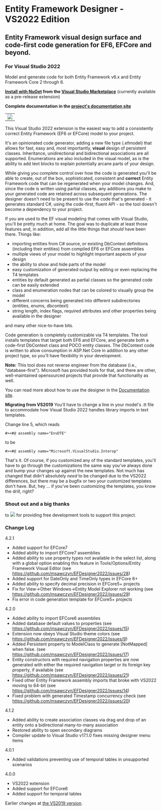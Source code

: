 # Entity Framework Designer - VS2022 Edition

## Entity Framework visual design surface and code-first code generation for EF6, EFCore and beyond.

### For Visual Studio 2022

Model and generate code for both Entity Framework v6.x and Entity Framework Core 2 through 6.

**[Install with NuGet](https://docs.microsoft.com/en-us/visualstudio/ide/finding-and-using-visual-studio-extensions) from the [Visual Studio Marketplace](https://marketplace.visualstudio.com/items?itemName=michaelsawczyn.EFDesigner2022)** (currently available as a pre-release extension)

**Complete documentation in the [project's documentation site](https://msawczyn.github.io/EFDesigner/)**

<table><tbody><tr><td>
<img src="https://msawczyn.github.io/EFDesigner/images/Designer.jpg">
</td></tr></tbody></table>

This Visual Studio 2022 extension is the easiest way to add a consistently correct Entity Framework (EF6 or EFCore) model to your project. 

It's an opinionated code generator, adding a new file type (.efmodel) that allows for fast, easy and, most importantly, **visual** design 
of persistent classes. Inheritance, unidirectional and bidirectional associations are all supported. Enumerations are also included in 
the visual model, as is the ability to add text blocks to explain potentially arcane parts of your design.

While giving you complete control over how the code is generated you'll be able to create, out of the box, sophisticated, 
consistent and **correct** Entity Framework code that can be regenerated when your model changes. And, since the code is written using 
partial classes, any additions you make to your generated code are retained across subsequent generations.
The designer doesn't need to be present to use the code that's generated - it generates standard C#, using the code-first, fluent API - so the tool doesn't
become a dependency to your project.

If you are used to the EF visual modeling that comes with Visual Studio, you'll be pretty much at home.
The goal was to duplicate at least those features and, in addition, 
add all the little things that *should* have been there. Things like: 
*   importing entities from C# source, or existing DbContext definitions (including their entities) from compiled EF6 or EFCore assemblies
*   multiple views of your model to highlight important aspects of your design
*   the ability to show and hide parts of the model
*   easy customization of generated output by editing or even replacing the T4 templates
*   entities by default generated as partial classes so the generated code can be easily extended
*   class and enumeration nodes that can be colored to visually group the model
*   different concerns being generated into different subdirectories (entities, enums, dbcontext)
*   string length, index flags, required attributes and other properties being available in the designer

and many other nice-to-have bits.

Code generation is completely customizable via T4 templates. The tool installs templates that 
target both EF6 and EFCore, and generate both a code-first DbContext class and 
POCO entity classes. The DbContext code is written to allow consumption in 
ASP.Net Core in addition to any other project type, so you'll have flexibility in your development.

**Note:** This tool does not reverse engineer from the database (i.e., "database-first"). Microsoft has provided
tools for that, and there are other, well-maintained opensourced projects that provide that functionality as
well. 

You can read more about how to use the designer in the [Documentation site](https://msawczyn.github.io/EFDesigner/).

**Migrating from VS2019**
You'll have to change a line in your model's <modelname>.tt file to accommodate how Visual Studio 2022 handles library imports in text templates.

Change line 5, which reads
```
#><#@ assembly name="EnvDTE"
```
to be
```
#><#@ assembly name="Microsoft.VisualStudio.Interop"

```
That's it. Of course, if you customized any of the standard templates, you'll have to go through the customizations the same way you've always done and 
bump your changes up against the new templates. Not much has changed that didn't absolutely _need_ to be changed due to the VS2022 differences, but there
may be a bugfix or two your customized templates don't have. But, hey ... if you've been customizing the templates, you know the drill, right?

### Shout out and a big thanks
<!-- <table border="0" cellspacing="0" cellpadding="0" style="border:none">
<tr vstyle="center" style="border:none"><td>to</td><td><a href="https://www.jetbrains.com/?from=EFDesigner"><img src="https://msawczyn.github.io/EFDesigner/images/jetbrains-variant-2a.png"></a></td><td>for providing free development tools to support this project.</td></tr>
</table> -->
to <a href="https://www.jetbrains.com/?from=EFDesigner"><img src="https://msawczyn.github.io/EFDesigner/images/jetbrains-variant-2a.png"></a> for providing free development tools to support this project.

### Change Log

4.2.1
   - Added support for EFCore7
   - Added ability to import EFCore7 assemblies
   - Added ability to use property types not available in the select list, along with a global option enabling this feature in Tools/Options/Entity Framework Visual Editor (see https://github.com/msawczyn/EFDesigner2022/issues/28)
   - Added support for DateOnly and TimeOnly types in EFCore 6+
   - Added ability to specify decimal precision in EFCore5+ projects
   - Fix for View->Other Windows->Entity Model Explorer not working (see https://github.com/msawczyn/EFDesigner2022/issues/29)
   - Fix error in code generation template for EFCore5+ projects

4.2.0
   - Added ability to import EFCore6 assemblies
   - Added database default values to properties (see https://github.com/msawczyn/EFDesigner2022/issues/15)
   - Extension now obeys Visual Studio theme colors (see https://github.com/msawczyn/EFDesigner2022/issues/9)
   - Added Persistent property to ModelClass to generate [NotMapped] when false.  (see https://github.com/msawczyn/EFDesigner2022/issues/17)
   - Entity constructors with required navigation properties are now generated with either the required navigation target or its foreign key property, if available (see https://github.com/msawczyn/EFDesigner2022/issues/21)
   - Fixed other Entity Framework assembly imports that broke with VS2022 moving to 64-bit (see https://github.com/msawczyn/EFDesigner2022/issues/14)
   - Fixed problem with generated Timestamp concurrency check (see https://github.com/msawczyn/EFDesigner2022/issues/20)

4.1.2
   - Added ability to create association classes via drag and drop of an entity onto a bidirectional many-to-many association
   - Restored ability to open secondary diagrams
   - Compiler update to Visual Studio v17.1.0 fixes missing designer menu items

4.0.1
   - Added validations preventing use of temporal tables in unsupported scenarios

4.0.0
   - VS2022 extension
   - Added support for EFCore6
   - Added support for temporal tables

Earlier changes at [the VS2019 version](https://github.com/msawczyn/EFDesigner).
